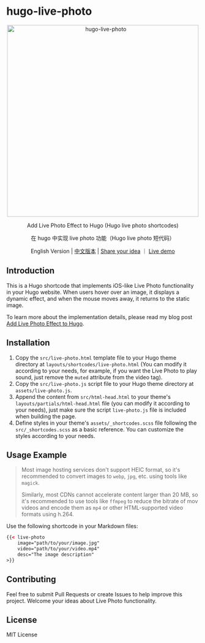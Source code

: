 # hugo-live-photo

<div align="center">
  <picture>
    <img src="./public/example.gif" alt="hugo-live-photo"  width="500" height="500"/>
  </picture>

Add Live Photo Effect to Hugo (Hugo live photo shortcodes) 

在 hugo 中实现 live photo 功能（Hugo live photo 短代码）

English Version |
[中文版本](./README.zh.md) |
[Share your idea](https://github.com/timerring/hugo-live-photo/issues/new) ｜
[Live demo](https://blog.timerring.com/posts/0516-add-live-photo-effect-to-hugo/#%e6%95%88%e6%9e%9c%e5%b1%95%e7%a4%ba)

</div>

## Introduction

This is a Hugo shortcode that implements iOS-like Live Photo functionality in your Hugo website. When users hover over an image, it displays a dynamic effect, and when the mouse moves away, it returns to the static image.

To learn more about the implementation details, please read my blog post [Add Live Photo Effect to Hugo](https://blog.timerring.com/posts/0516-add-live-photo-effect-to-hugo).

## Installation

1. Copy the `src/live-photo.html` template file to your Hugo theme directory at `layouts/shortcodes/live-photo.html` (You can modify it according to your needs, for example, if you want the Live Photo to play sound, just remove the `muted` attribute from the video tag).
2. Copy the `src/live-photo.js` script file to your Hugo theme directory at `assets/live-photo.js`.
3. Append the content from `src/html-head.html` to your theme's `layouts/partials/html-head.html` file (you can modify it according to your needs), just make sure the script `live-photo.js` file is included when building the page.
4. Define styles in your theme's `assets/_shortcodes.scss` file following the `src/_shortcodes.scss` as a basic reference. You can customize the styles according to your needs.

## Usage Example

> Most image hosting services don't support HEIC format, so it's recommended to convert images to `webp`, `jpg`, etc. using tools like `magick`.
>
> Similarly, most CDNs cannot accelerate content larger than 20 MB, so it's recommended to use tools like `ffmpeg` to reduce the bitrate of mov videos and encode them as `mp4` or other HTML-supported video formats using h.264.

Use the following shortcode in your Markdown files:

```html
{{< live-photo 
    image="path/to/your/image.jpg"
    video="path/to/your/video.mp4"
    desc="The image description"
>}}
```

## Contributing

Feel free to submit Pull Requests or create Issues to help improve this project. Welcome your ideas about Live Photo functionality.

## License

MIT License